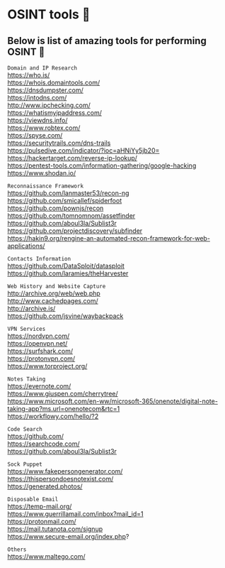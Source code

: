 # OSINT tools :ghost:

## Below is list of amazing tools for performing OSINT 👀 

`Domain and IP Research`  
https://who.is/  
https://whois.domaintools.com/  
https://dnsdumpster.com/  
https://intodns.com/  
http://www.ipchecking.com/  
https://whatismyipaddress.com/  
https://viewdns.info/  
https://www.robtex.com/  
https://spyse.com/  
https://securitytrails.com/dns-trails  
https://pulsedive.com/indicator/?ioc=aHNiYy5jb20=  
https://hackertarget.com/reverse-ip-lookup/  
https://pentest-tools.com/information-gathering/google-hacking  
https://www.shodan.io/  

`Reconnaissance Framework`  
https://github.com/lanmaster53/recon-ng  
https://github.com/smicallef/spiderfoot  
https://github.com/pownjs/recon  
https://github.com/tomnomnom/assetfinder  
https://github.com/aboul3la/Sublist3r  
https://github.com/projectdiscovery/subfinder  
https://hakin9.org/rengine-an-automated-recon-framework-for-web-applications/  

`Contacts Information`  
https://github.com/DataSploit/datasploit  
https://github.com/laramies/theHarvester  

`Web History and Website Capture`  
http://archive.org/web/web.php  
http://www.cachedpages.com/  
http://archive.is/  
https://github.com/jsvine/waybackpack  

`VPN Services`  
https://nordvpn.com/  
https://openvpn.net/  
https://surfshark.com/  
https://protonvpn.com/  
https://www.torproject.org/  

`Notes Taking`  
https://evernote.com/  
https://www.giuspen.com/cherrytree/  
https://www.microsoft.com/en-ww/microsoft-365/onenote/digital-note-taking-app?ms.url=onenotecom&rtc=1  
https://workflowy.com/hello/?2  

`Code Search`  
https://github.com/  
https://searchcode.com/  
https://github.com/aboul3la/Sublist3r  

`Sock Puppet`  
https://www.fakepersongenerator.com/  
https://thispersondoesnotexist.com/  
https://generated.photos/  

`Disposable Email`  
https://temp-mail.org/  
https://www.guerrillamail.com/inbox?mail_id=1  
https://protonmail.com/  
https://mail.tutanota.com/signup  
https://www.secure-email.org/index.php?  

`Others`  
https://www.maltego.com/  
